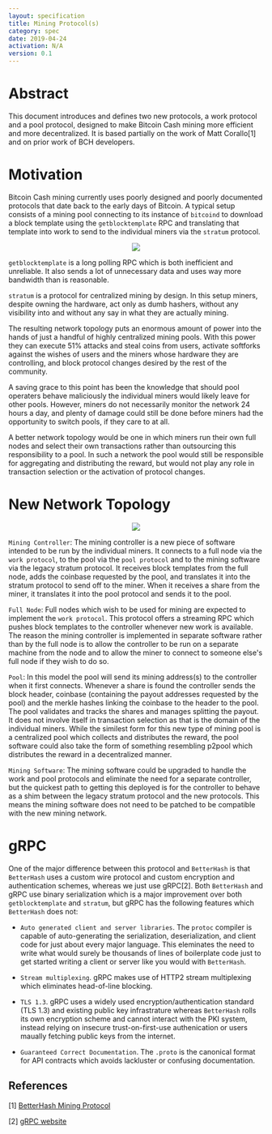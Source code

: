 ```yaml
---
layout: specification
title: Mining Protocol(s)
category: spec
date: 2019-04-24
activation: N/A
version: 0.1
---
```


Abstract
===============
This document introduces and defines two new protocols, a work protocol and a pool protocol, designed to make Bitcoin Cash mining
more efficient and more decentralized. It is based partially on the work of Matt Corallo[1] and on prior work of BCH developers.

Motivation
===============
Bitcoin Cash mining currently uses poorly designed and poorly documented protocols that date back to the early days of Bitcoin. A typical 
setup consists of a mining pool connecting to its instance of `bitcoind` to download a block template using the `getblocktemplate` RPC
and translating that template into work to send to the individual miners via the `stratum` protocol.

<p align="center"><img src="https://i.imgur.com/ToOmdZm.png"/></p>

`getblocktemplate` is a long polling RPC which is both inefficient and unreliable. It also sends a lot of unnecessary data and uses way
more bandwidth than is reasonable. 

`stratum` is a protocol for centralized mining by design. In this setup miners, despite owning the hardware, act only as dumb
hashers, without any visibility into and without any say in what they are actually mining. 

The resulting network topology puts an enormous amount of power into the hands of just a handful of highly centralized mining pools. With 
this power they can execute 51% attacks and steal coins from users, activate softforks against the wishes of users and the miners whose hardware 
they are controlling, and block protocol changes desired by the rest of the community. 

A saving grace to this point has been the knowledge that should pool operaters behave maliciously the individual miners would likely leave for
other pools. However, miners do not necessarily monitor the network 24 hours a day, and plenty of damage could still be done before miners had
the opportunity to switch pools, if they care to at all.

A better network topology would be one in which miners run their own full nodes and select their own transactions rather than outsourcing this
responsibility to a pool. In such a network the pool would still be responsible for aggregating and distributing the reward, but would not
play any role in transaction selection or the activation of protocol changes.

New Network Topology
===============
<p align="center"><img src="https://i.imgur.com/jHsQVL5.png"/></p>

`Mining Controller`: The mining controller is a new piece of software intended to be run by the individual miners. It connects to a full
node via the `work protocol`, to the pool via the `pool protocol` and to the mining software via the legacy stratum protocol. It receives block
templates from the full node, adds the coinbase requested by the pool, and translates it into the stratum protocol to send off to the miner.
When it receives a share from the miner, it translates it into the pool protocol and sends it to the pool.

`Full Node`: Full nodes which wish to be used for mining are expected to implement the `work protocol`. This protocol offers a streaming RPC which
pushes block templates to the controller whenever new work is available. The reason the mining controller is implemented in separate software rather 
than by the full node is to allow the controller to be run on a separate machine from the node and to allow the miner to connect to someone else's
full node if they wish to do so.

`Pool`: In this model the pool will send its mining address(s) to the controller when it first connects. Whenever a share is found the controller sends 
the block header, coinbase (containing the payout addresses requested by the pool) and the merkle hashes linking the coinbase to the header to the pool. 
The pool validates and tracks the shares and manages splitting the payout. It does not involve itself in transaction selection as that is the domain
of the individual miners. While the similest form for this new type of mining pool is a centralized pool which collects and distributes the reward, the
pool software could also take the form of something resembling p2pool which distributes the reward in a decentralized manner.

`Mining Software`: The mining software could be upgraded to handle the work and pool protocols and eliminate the need for a separate controller, 
but the quickest path to getting this deployed is for the controller to behave as a shim between the legacy stratum protocol and the new protocols. 
This means the mining software does not need to be patched to be compatible with the new mining network.

gRPC
===============
One of the major difference between this protocol and `BetterHash` is that `BetterHash` uses a custom wire protocol and custom encryption and authentication schemes, whereas we just use gRPC[2]. Both `BetterHash` and gRPC use binary serialization which is a major improvement over both `getblocktemplate` and `stratum`, but gRPC has the following features which `BetterHash` does not:

- `Auto generated client and server libraries`. The `protoc` compiler is capable of auto-generating the serialization, deserialization, and client code for just about every major language. This eleminates the need to write what would surely be thousands of lines of boilerplate code just to get started writing a client or server like you would with `BetterHash`.

- `Stream multiplexing`. gRPC makes use of HTTP2 stream multiplexing which eliminates head-of-line blocking.

- `TLS 1.3`. gRPC uses a widely used encryption/authentication standard (TLS 1.3) and existing public key infrastrature whereas `BetterHash` rolls its own encryption scheme and cannot interact with the PKI system, instead relying on insecure trust-on-first-use authenication or users maually fetching public keys from the internet.

- `Guaranteed Correct Documentation`. The `.proto` is the canonical format for API contracts which avoids lackluster or confusing documentation. 


## References
[1] [BetterHash Mining Protocol](https://github.com/TheBlueMatt/bips/blob/betterhash/bip-XXXX.mediawiki#Abstract)

[2] [gRPC website](https://grpc.io/)
